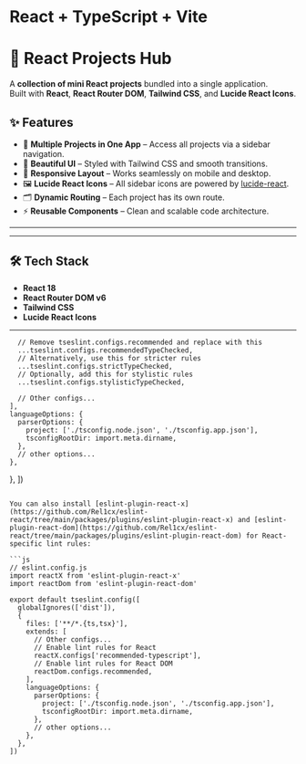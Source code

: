 # React + TypeScript + Vite

# 🧩 React Projects Hub

A **collection of mini React projects** bundled into a single application.  
Built with **React**, **React Router DOM**, **Tailwind CSS**, and **Lucide React Icons**.

## ✨ Features

- 📂 **Multiple Projects in One App** – Access all projects via a sidebar navigation.
- 🎨 **Beautiful UI** – Styled with Tailwind CSS and smooth transitions.
- 📱 **Responsive Layout** – Works seamlessly on mobile and desktop.
- 🖼️ **Lucide React Icons** – All sidebar icons are powered by [lucide-react](https://lucide.dev).
- 🗂️ **Dynamic Routing** – Each project has its own route.
- ⚡ **Reusable Components** – Clean and scalable code architecture.

---
---

## 🛠️ Tech Stack

- **React 18**
- **React Router DOM v6**
- **Tailwind CSS**
- **Lucide React Icons**

---



      // Remove tseslint.configs.recommended and replace with this
      ...tseslint.configs.recommendedTypeChecked,
      // Alternatively, use this for stricter rules
      ...tseslint.configs.strictTypeChecked,
      // Optionally, add this for stylistic rules
      ...tseslint.configs.stylisticTypeChecked,

      // Other configs...
    ],
    languageOptions: {
      parserOptions: {
        project: ['./tsconfig.node.json', './tsconfig.app.json'],
        tsconfigRootDir: import.meta.dirname,
      },
      // other options...
    },
  },
])
```

You can also install [eslint-plugin-react-x](https://github.com/Rel1cx/eslint-react/tree/main/packages/plugins/eslint-plugin-react-x) and [eslint-plugin-react-dom](https://github.com/Rel1cx/eslint-react/tree/main/packages/plugins/eslint-plugin-react-dom) for React-specific lint rules:

```js
// eslint.config.js
import reactX from 'eslint-plugin-react-x'
import reactDom from 'eslint-plugin-react-dom'

export default tseslint.config([
  globalIgnores(['dist']),
  {
    files: ['**/*.{ts,tsx}'],
    extends: [
      // Other configs...
      // Enable lint rules for React
      reactX.configs['recommended-typescript'],
      // Enable lint rules for React DOM
      reactDom.configs.recommended,
    ],
    languageOptions: {
      parserOptions: {
        project: ['./tsconfig.node.json', './tsconfig.app.json'],
        tsconfigRootDir: import.meta.dirname,
      },
      // other options...
    },
  },
])
```
